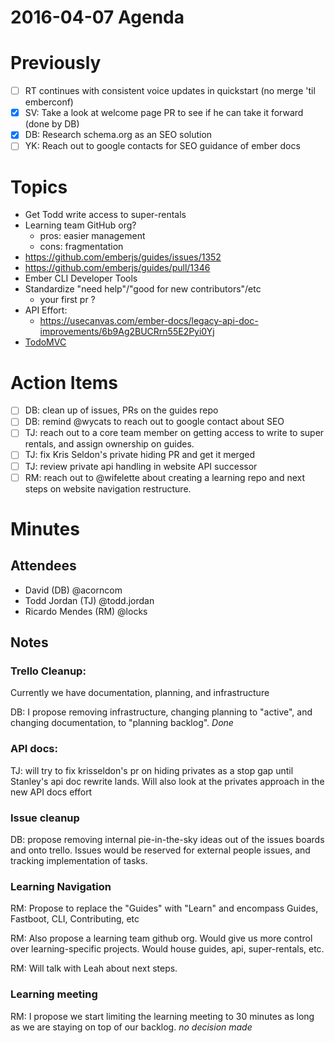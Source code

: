 # 2016-04-07 Agenda

# Previously

- [ ] RT continues with consistent voice updates in quickstart (no merge 'til emberconf)
- [x] SV: Take a look at welcome page PR to see if he can take it forward (done by DB)
- [x] DB: Research schema.org as an SEO solution 
- [ ] YK: Reach out to google contacts for SEO guidance of ember docs

# Topics

- Get Todd write access to super-rentals
- Learning team GitHub org?
  - pros: easier management
  - cons: fragmentation
- https://github.com/emberjs/guides/issues/1352
- https://github.com/emberjs/guides/pull/1346
- Ember CLI Developer Tools
- Standardize "need help"/"good for new contributors"/etc
  - your first pr ?
- API Effort: 
  - https://usecanvas.com/ember-docs/legacy-api-doc-improvements/6b9Ag2BUCRrn55E2Pyi0Yj
- [TodoMVC](https://github.com/tastejs/todomvc/pull/1582)

# Action Items

- [ ] DB: clean up of issues, PRs on the guides repo
- [ ] DB: remind @wycats to reach out to google contact about SEO
- [ ] TJ: reach out to a core team member on getting access to write to super rentals, and assign ownership on guides.
- [ ] TJ: fix Kris Seldon's private hiding PR and get it merged
- [ ] TJ: review private api handling in website API successor
- [ ] RM: reach out to @wifelette about creating a learning repo and next steps on website navigation restructure.

# Minutes

## Attendees

- David (DB) @acorncom
- Todd Jordan (TJ) @todd.jordan
- Ricardo Mendes (RM) @locks

## Notes

### Trello Cleanup:

Currently we have documentation, planning, and infrastructure

DB: I propose removing infrastructure, changing planning to "active", and changing documentation, to "planning backlog". _Done_

### API docs:

TJ: will try to fix krisseldon's pr on hiding privates as a stop gap until Stanley's api doc rewrite lands.  Will also look at the privates approach in the new API docs effort

### Issue cleanup

DB: propose removing internal pie-in-the-sky ideas out of the issues boards and onto trello.  Issues would be reserved for external people issues, and tracking implementation of tasks.

### Learning Navigation

RM: Propose to replace the "Guides" with "Learn" and encompass Guides, Fastboot, CLI, Contributing, etc

RM: Also propose a learning team github org.  Would give us more control over learning-specific projects. Would house guides, api, super-rentals, etc.  

RM: Will talk with Leah about next steps.

### Learning meeting

RM: I propose we start limiting the learning meeting to 30 minutes as long as we are staying on top of our backlog. _no decision made_
